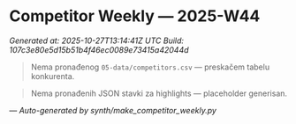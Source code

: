 # Competitor Weekly — 2025-W44

_Generated at: 2025-10-27T13:14:41Z UTC_
_Build: 107c3e80e5d15b51b4f46ec0089e73415a42044d_

> Nema pronađenog `05-data/competitors.csv` — preskačem tabelu konkurenta.

> Nema pronađenih JSON stavki za highlights — placeholder generisan.

—
_Auto-generated by synth/make_competitor_weekly.py_